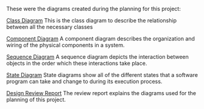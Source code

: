 These were the diagrams created during the planning for this project:

[Class Diagram](https://github.com/RLiscanoUOIT/Rummy-Game-FInal-Group7-Week1/blob/master/Design/Class%20Diagram.pdf)
This is the class diagram to describe the relationship between all the necessary classes

[Component Diagram](https://github.com/RLiscanoUOIT/Rummy-Game-FInal-Group7-Week1/blob/master/Design/Component%20Diagrams.pdf)
A component diagram describes the organization and wiring of the physical components in a
system.

[Sequence Diagram](https://github.com/RLiscanoUOIT/Rummy-Game-FInal-Group7-Week1/blob/master/Design/Sequence%20Diagrams.pdf)
A sequence diagram depicts the interaction between objects in the order which these interactions
take place.

[State Diagram](https://github.com/RLiscanoUOIT/Rummy-Game-FInal-Group7-Week1/blob/master/Design/State%20diagram%20for%20Rummy-O%20Game%20(1).pdf)
State diagrams show all of the different states that a software program can take and change to
during its execution process.

[Design Review Report](https://github.com/RLiscanoUOIT/Rummy-Game-FInal-Group7-Week1/blob/master/Design/Design%20Elements%20Review%20Report.pdf)
The review report explains the diagrams used for the planning of this project.
